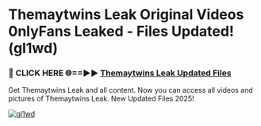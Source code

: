 # Themaytwins Leak Original Videos 0nlyFans Leaked - Files Updated! (gl1wd)

<h3>🔴 CLICK HERE 🌐==►► <a href="https://tinyurl.com/ehrbuxhb" rel="nofollow">Themaytwins Leak Updated Files</a></h3>

Get Themaytwins Leak and all content. Now you can access all videos and pictures of Themaytwins Leak. New Updated Files 2025!

[![gl1wd](https://i.imgur.com/lVYEuWS.gif)](https://tinyurl.com/ehrbuxhb)
